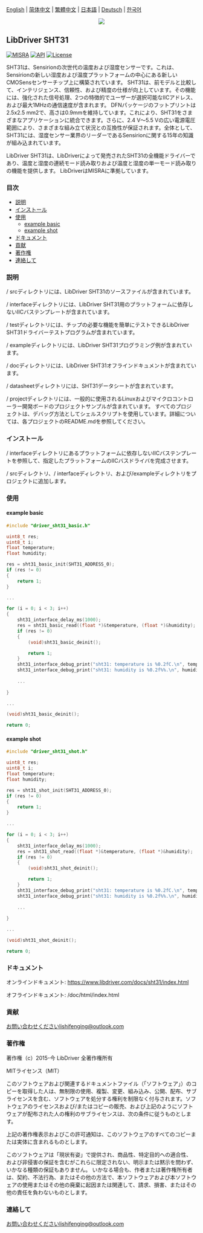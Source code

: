 [English](/README.md) | [ 简体中文](/README_zh-Hans.md) | [繁體中文](/README_zh-Hant.md) | [日本語](/README_ja.md) | [Deutsch](/README_de.md) | [한국어](/README_ko.md)

<div align=center>
<img src="/doc/image/logo.png"/>
</div>

## LibDriver SHT31

[![MISRA](https://img.shields.io/badge/misra-compliant-brightgreen.svg)](/misra/README.md) [![API](https://img.shields.io/badge/api-reference-blue.svg)](https://www.libdriver.com/docs/sht31/index.html) [![License](https://img.shields.io/badge/license-MIT-brightgreen.svg)](/LICENSE)

SHT31は、Sensirionの次世代の温度および湿度センサーです。これは、Sensirionの新しい湿度および温度プラットフォームの中心にある新しいCMOSensセンサーチップ上に構築されています。 SHT31は、前モデルと比較して、インテリジェンス、信頼性、および精度の仕様が向上しています。その機能には、強化された信号処理、2つの特徴的でユーザーが選択可能なIICアドレス、および最大1MHzの通信速度が含まれます。 DFNパッケージのフットプリントは2.5x2.5 mm2で、高さは0.9mmを維持しています。これにより、SHT31をさまざまなアプリケーションに統合できます。さらに、2.4 V〜5.5 Vの広い電源電圧範囲により、さまざまな組み立て状況との互換性が保証されます。全体として、SHT31には、湿度センサー業界のリーダーであるSensirionに関する15年の知識が組み込まれています。

LibDriver SHT31は、LibDriverによって発売されたSHT31の全機能ドライバーであり、温度と湿度の連続モード読み取りおよび温度と湿度の単一モード読み取りの機能を提供します。 LibDriverはMISRAに準拠しています。

### 目次

  - [説明](#説明)
  - [インストール](#インストール)
  - [使用](#使用)
    - [example basic](#example-basic)
    - [example shot](#example-shot)
  - [ドキュメント](#ドキュメント)
  - [貢献](#貢献)
  - [著作権](#著作権)
  - [連絡して](#連絡して)

### 説明

/ srcディレクトリには、LibDriver SHT31のソースファイルが含まれています。

/ interfaceディレクトリには、LibDriver SHT31用のプラットフォームに依存しないIICバステンプレートが含まれています。

/ testディレクトリには、チップの必要な機能を簡単にテストできるLibDriver SHT31ドライバーテストプログラムが含まれています。

/ exampleディレクトリには、LibDriver SHT31プログラミング例が含まれています。

/ docディレクトリには、LibDriver SHT31オフラインドキュメントが含まれています。

/ datasheetディレクトリには、SHT31データシートが含まれています。

/ projectディレクトリには、一般的に使用されるLinuxおよびマイクロコントローラー開発ボードのプロジェクトサンプルが含まれています。 すべてのプロジェクトは、デバッグ方法としてシェルスクリプトを使用しています。詳細については、各プロジェクトのREADME.mdを参照してください。

### インストール

/ interfaceディレクトリにあるプラットフォームに依存しないIICバステンプレートを参照して、指定したプラットフォームのIICバスドライバを完成させます。

/ srcディレクトリ、/ interfaceディレクトリ、および/exampleディレクトリをプロジェクトに追加します。

### 使用

#### example basic

```C
#include "driver_sht31_basic.h"

uint8_t res;
uint8_t i;
float temperature;
float humidity;

res = sht31_basic_init(SHT31_ADDRESS_0);
if (res != 0)
{
    return 1;
}

...

for (i = 0; i < 3; i++)
{
    sht31_interface_delay_ms(1000);
    res = sht31_basic_read((float *)&temperature, (float *)&humidity);
    if (res != 0)
    {
        (void)sht31_basic_deinit();

        return 1;
    }
    sht31_interface_debug_print("sht31: temperature is %0.2fC.\n", temperature);
    sht31_interface_debug_print("sht31: humidity is %0.2f%%.\n", humidity);
    
    ...
    
}

...

(void)sht31_basic_deinit();

return 0;
```

#### example shot

```c
#include "driver_sht31_shot.h"

uint8_t res;
uint8_t i;
float temperature;
float humidity;

res = sht31_shot_init(SHT31_ADDRESS_0);
if (res != 0)
{
    return 1;
}

...

for (i = 0; i < 3; i++)
{
    sht31_interface_delay_ms(1000);
    res = sht31_shot_read((float *)&temperature, (float *)&humidity);
    if (res != 0)
    {
        (void)sht31_shot_deinit();

        return 1;
    }
    sht31_interface_debug_print("sht31: temperature is %0.2fC.\n", temperature);
    sht31_interface_debug_print("sht31: humidity is %0.2f%%.\n", humidity);
    
    ...
    
}

...

(void)sht31_shot_deinit();

return 0;
```

### ドキュメント

オンラインドキュメント: https://www.libdriver.com/docs/sht31/index.html

オフラインドキュメント: /doc/html/index.html

### 貢献

お問い合わせくださいlishifenging@outlook.com

### 著作権

著作権（c）2015-今 LibDriver 全著作権所有

MITライセンス（MIT）

このソフトウェアおよび関連するドキュメントファイル（「ソフトウェア」）のコピーを取得した人は、無制限の使用、複製、変更、組み込み、公開、配布、サブライセンスを含む、ソフトウェアを処分する権利を制限なく付与されます。ソフトウェアのライセンスおよび/またはコピーの販売、および上記のようにソフトウェアが配布された人の権利のサブライセンスは、次の条件に従うものとします。

上記の著作権表示およびこの許可通知は、このソフトウェアのすべてのコピーまたは実体に含まれるものとします。

このソフトウェアは「現状有姿」で提供され、商品性、特定目的への適合性、および非侵害の保証を含むがこれらに限定されない、明示または黙示を問わず、いかなる種類の保証もありません。 いかなる場合も、作者または著作権所有者は、契約、不法行為、またはその他の方法で、本ソフトウェアおよび本ソフトウェアの使用またはその他の廃棄に起因または関連して、請求、損害、またはその他の責任を負わないものとします。

### 連絡して

お問い合わせくださいlishifenging@outlook.com